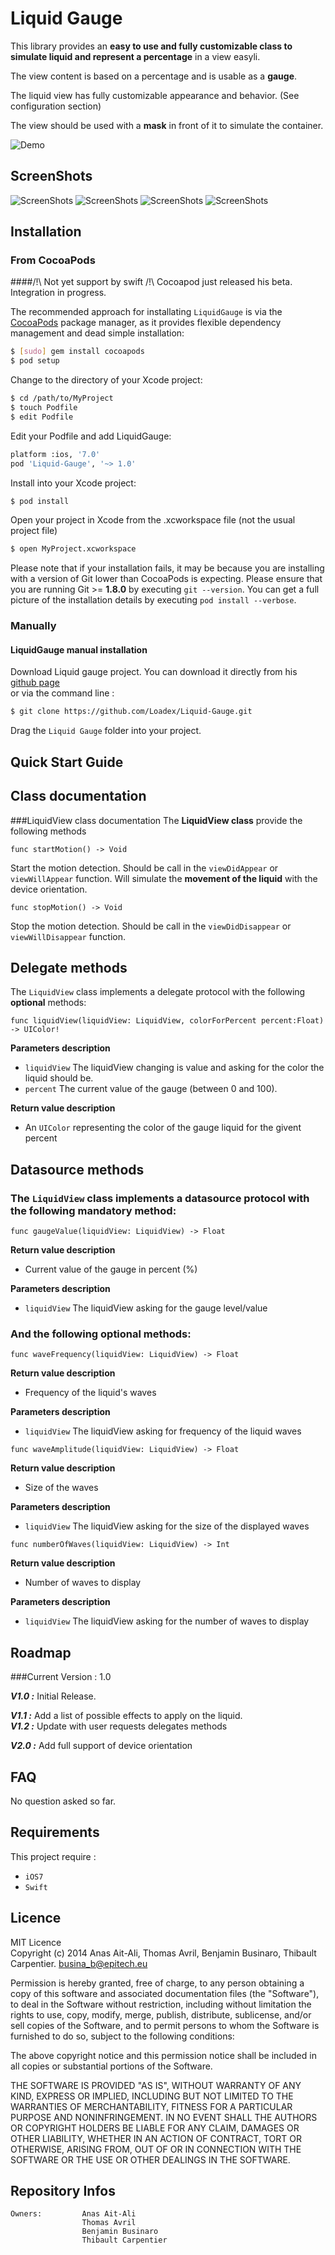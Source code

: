 Liquid Gauge
==============

This library provides an **easy to use and fully customizable class to simulate liquid and represent a percentage** in a view easyli.

The view content is based on a percentage and is usable as a **gauge**.

The liquid view has fully customizable appearance and behavior. (See configuration section)

The view should be used with a **mask** in front of it to simulate the container.

![Demo](/Screenshots/gauge.png?raw=true "Liquid Gauge")

ScreenShots
----------------
![ScreenShots](/Screenshots/no-mask.jpg?raw=true "Liquid Gauge without mask")
![ScreenShots](/Screenshots/mask-1-1.jpg?raw=true "Liquid Gauge with circle mask")
![ScreenShots](/Screenshots/mask-1-2.jpg?raw=true "Liquid Gauge with circle mask")
![ScreenShots](/Screenshots/mask-2.jpg?raw=true "Liquid Gauge with thermometer mask")

Installation
----------------
### From CocoaPods

####/!\ Not yet support by swift /!\  Cocoapod just released his beta. Integration in progress.

The recommended approach for installating ```LiquidGauge``` is via the [CocoaPods](http://cocoapods.org/) package manager, as it provides flexible dependency management and dead simple installation:

```bash
$ [sudo] gem install cocoapods
$ pod setup
```
Change to the directory of your Xcode project:

``` bash
$ cd /path/to/MyProject
$ touch Podfile
$ edit Podfile
```

Edit your Podfile and add LiquidGauge:

``` bash
platform :ios, '7.0'
pod 'Liquid-Gauge', '~> 1.0'
```

Install into your Xcode project:

``` bash
$ pod install
```

Open your project in Xcode from the .xcworkspace file (not the usual project file)

``` bash
$ open MyProject.xcworkspace
```

Please note that if your installation fails, it may be because you are installing with a version of Git lower than CocoaPods is expecting. Please ensure that you are running Git >= **1.8.0** by executing `git --version`. You can get a full picture of the installation details by executing `pod install --verbose`.



### Manually

#### LiquidGauge manual installation
Download Liquid gauge project. You can download it directly from his [github page](https://github.com/Loadex/Liquid-Gauge)  
or via the command line :
``` bash
$ git clone https://github.com/Loadex/Liquid-Gauge.git
```
Drag the ```Liquid Gauge``` folder into your project.

Quick Start Guide
----------------


Class documentation
----------------
###LiquidView class documentation
The **LiquidView class** provide the following methods

```
func startMotion() -> Void
```
Start the motion detection.
Should be call in the ```viewDidAppear``` or ```viewWillAppear``` function.
Will simulate the **movement of the liquid** with the device orientation.

```
func stopMotion() -> Void
```
Stop the motion detection.
Should be call in the ```viewDidDisappear``` or ```viewWillDisappear``` function.

Delegate methods
----------------
The ```LiquidView``` class implements a delegate protocol with the following **optional** methods:

```
func liquidView(liquidView: LiquidView, colorForPercent percent:Float) -> UIColor!
```
**Parameters description**

* ```liquidView``` The liquidView changing is value and asking for the color the liquid should be.
* ```percent``` The current value of the gauge (between 0 and 100).

**Return value description**

* An ```UIColor``` representing the color of the gauge liquid for the givent percent

Datasource methods
----------------

### The ```LiquidView``` class implements a datasource protocol with the following **mandatory** method:

```func gaugeValue(liquidView: LiquidView) -> Float```

**Return value description** 
* Current value of the gauge in percent (%)

**Parameters description**

* ```liquidView``` The liquidView asking for the gauge level/value


### And the following **optional** methods:

```func waveFrequency(liquidView: LiquidView) -> Float```

**Return value description** 
* Frequency of the liquid's waves
 
**Parameters description**

* ```liquidView``` The liquidView asking for frequency of the liquid waves

```func waveAmplitude(liquidView: LiquidView) -> Float```

**Return value description** 
* Size of the waves
 
**Parameters description**

* ```liquidView``` The liquidView asking for the size of the displayed waves

```func numberOfWaves(liquidView: LiquidView) -> Int```

**Return value description** 
* Number of waves to display

**Parameters description**
* ```liquidView``` The liquidView asking for the number of waves to display


Roadmap
----------------
###Current Version : 1.0

***V1.0 :*** Initial Release.  

***V1.1 :*** Add a list of possible effects to apply on the liquid.  
***V1.2 :*** Update with user requests delegates methods  

***V2.0 :*** Add full support of device orientation


FAQ
----------------
No question asked so far.

Requirements
----------------
This project require :

+ ```iOS7```
+ ```Swift```

Licence
----------------
MIT Licence  
Copyright (c) 2014 Anas Ait-Ali, Thomas Avril, Benjamin Businaro, Thibault Carpentier.  <busina_b@epitech.eu>

Permission is hereby granted, free of charge, to any person obtaining a copy
of this software and associated documentation files (the "Software"), to deal
in the Software without restriction, including without limitation the rights
to use, copy, modify, merge, publish, distribute, sublicense, and/or sell
copies of the Software, and to permit persons to whom the Software is
furnished to do so, subject to the following conditions:

The above copyright notice and this permission notice shall be included in
all copies or substantial portions of the Software.

THE SOFTWARE IS PROVIDED "AS IS", WITHOUT WARRANTY OF ANY KIND, EXPRESS OR
IMPLIED, INCLUDING BUT NOT LIMITED TO THE WARRANTIES OF MERCHANTABILITY,
FITNESS FOR A PARTICULAR PURPOSE AND NONINFRINGEMENT. IN NO EVENT SHALL THE
AUTHORS OR COPYRIGHT HOLDERS BE LIABLE FOR ANY CLAIM, DAMAGES OR OTHER
LIABILITY, WHETHER IN AN ACTION OF CONTRACT, TORT OR OTHERWISE, ARISING FROM,
OUT OF OR IN CONNECTION WITH THE SOFTWARE OR THE USE OR OTHER DEALINGS IN
THE SOFTWARE.


Repository Infos
----------------

    Owners:			Anas Ait-Ali
    				Thomas Avril
    				Benjamin Businaro
    				Thibault Carpentier
 